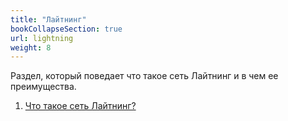 ```yaml
---
title: "Лайтнинг"
bookCollapseSection: true
url: lightning
weight: 8
---
```


Раздел, который поведает что такое сеть Лайтнинг и в чем ее преимущества.

1. [Что такое сеть Лайтнинг?](/chto-takoe-laitning)